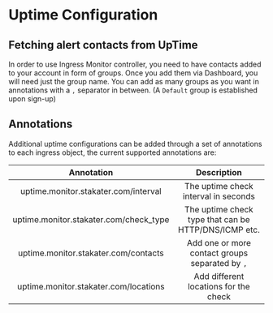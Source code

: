 # Uptime Configuration
## Fetching alert contacts from UpTime

In order to use Ingress Monitor controller, you need to have contacts added to your account in form of groups. Once you add them via Dashboard, you will need just the group name. You can add as many groups as you want in annotations with a `,` separator in between. (A `Default` group is established upon sign-up)

## Annotations

Additional uptime configurations can be added through a set of annotations to each ingress object, the current supported annotations are:

|                        Annotation                    |                    Description                               |
|:----------------------------------------------------:|:------------------------------------------------------------:|
| uptime.monitor.stakater.com/interval            | The uptime check interval in seconds                    |
| uptime.monitor.stakater.com/check_type        | The uptime check type that can be HTTP/DNS/ICMP etc. |
| uptime.monitor.stakater.com/contacts | Add one or more contact groups separated by `,` |
| uptime.monitor.stakater.com/locations | Add different locations for the check |
